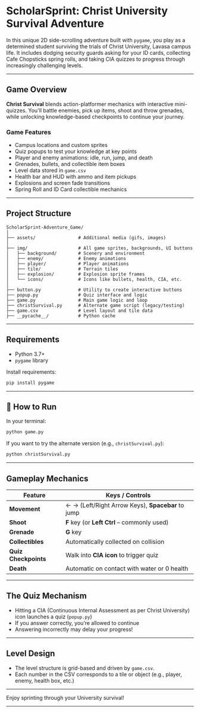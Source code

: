 # ScholarSprint: Christ University Survival Adventure

In this unique 2D side-scrolling adventure built with `pygame`, you play as a determined student surviving the trials of Christ University, Lavasa campus life. It includes dodging security guards asking for your ID cards, collecting Cafe Chopsticks spring rolls, and taking CIA quizzes to progress through increasingly challenging levels.

---

## Game Overview

**Christ Survival** blends action-platformer mechanics with interactive mini-quizzes. You'll battle enemies, pick up items, shoot and throw grenades, while unlocking knowledge-based checkpoints to continue your journey.

### Game Features

* Campus locations and custom sprites
* Quiz popups to test your knowledge at key points
* Player and enemy animations: idle, run, jump, and death
* Grenades, bullets, and collectible item boxes
* Level data stored in `game.csv`
* Health bar and HUD with ammo and item pickups
* Explosions and screen fade transitions
* Spring Roll and ID Card collectible mechanics

---

## Project Structure

```plaintext
ScholarSprint-Adventure_Game/
│
├── assets/                # Additional media (gifs, images)
│
├── img/                   # All game sprites, backgrounds, UI buttons
│   ├── background/        # Scenery and environment
│   ├── enemy/             # Enemy animations
│   ├── player/            # Player animations
│   ├── tile/              # Terrain tiles
│   ├── explosion/         # Explosion sprite frames
│   └── icons/             # Icons like bullets, health, CIA, etc.
│
├── button.py              # Utility to create interactive buttons
├── popup.py               # Quiz interface and logic
├── game.py                # Main game logic and loop
├── christSurvival.py      # Alternate game script (legacy/testing)
├── game.csv               # Level layout and tile data
├── __pycache__/           # Python cache
```

---

## Requirements

* Python 3.7+
* `pygame` library

Install requirements:

```bash
pip install pygame
```

---

## 🚀 How to Run

In your terminal:

```bash
python game.py
```

If you want to try the alternate version (e.g., `christSurvival.py`):

```bash
python christSurvival.py
```

---

## Gameplay Mechanics

| Feature              | Keys / Controls                                   |
| -------------------- | ------------------------------------------------- |
| **Movement**         | ← → (Left/Right Arrow Keys), **Spacebar** to jump |
| **Shoot**            | **F** key (or **Left Ctrl** – commonly used)      |
| **Grenade**          | **G** key                                         |
| **Collectibles**     | Automatically collected on collision              |
| **Quiz Checkpoints** | Walk into **CIA icon** to trigger quiz            |
| **Death**            | Automatic on contact with water or 0 health       |
---

## The Quiz Mechanism

* Hitting a CIA (Continuous Internal Assessment as per Christ University) icon launches a quiz (`popup.py`)
* If you answer correctly, you’re allowed to continue
* Answering incorrectly may delay your progress!

---

## Level Design

* The level structure is grid-based and driven by `game.csv`.
* Each number in the CSV corresponds to a tile or object (e.g., player, enemy, health box, etc.)

---

Enjoy sprinting through your University survival! 

---